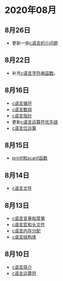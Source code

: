 # 2020年08月

## 8月26日
+ 更新一些[c语言的小问题](/c/question.html)

## 8月22日
+ 补充[c语言字符串函数](/c/array.html#字符数组)。

## 8月16日
+ [c语言循环](/c/circulate.html)
+ [c语言数组](/c/array.html)
+ [c语言指针](/c/pointer.html)
+ 更新[c语言运算符优先级](/c/优先级.html)
+ [c语言位运算](/c/bitwise.html)

## 8月15日
+ [printf和scanf函数](/c/prisca.html)

## 8月14日
+ [c语言文件](/c/file.html)


## 8月13日
+ [c语言变量和常量](/c/varcon.html)
+ [c语言宏和头文件](/c/varcon.html)
+ [c语言内存分配](/c/allocation.html)
+ [c语言结构体](/c/struct.html)

## 8月10日
+ [c语言简介](/c/)
+ [c语言运算符](/c/operator.html)
